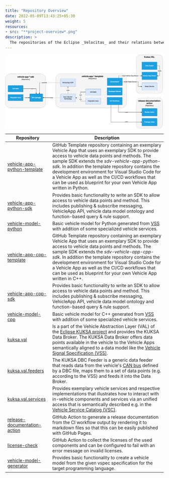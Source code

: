 ```yaml
---
title: "Repository Overview"
date: 2022-05-09T13:43:25+05:30
weight: 5
resources:
- src: "**project-overview*.png"
description: >
  The repositories of the Eclipse _Velocitas_ and their relations between each other
---
```


![Project Overview](./project-overview.png)

| Repository                                                                                        | Description                                                                                                                                                                                                                                                                                                                                                                                                                                                                                                                                                                                                                                                                                                                                                                                                                                                        |
| ------------------------------------------------------------------------------------------------- | ------------------------------------------------------------------------------------------------------------------------------------------------------------------------------------------------------------------------------------------------------------------------------------------------------------------------------------------------------------------------------------------------------------------------------------------------------------------------------------------------------------------------------------------------------------------------------------------------------------------------------------------------------------------------------------------------------------------------------------------------------------------------------------------------------------------------------------------------------------------ |
| [vehicle-app-python-template](https://github.com/eclipse-velocitas/vehicle-app-python-template)   | GitHub Template repository containing an exemplary Vehicle App that uses an exemplary SDK to provide access to vehicle data points and methods. The sample SDK extends the _sdv-vehicle-app-python-sdk_. In addition the template repository contains the development environment for Visual Studio Code for a Vehicle App as well as the CI/CD workflows that can be used as blueprint for your own Vehicle App written in Python.
| [vehicle-app-python-sdk](https://github.com/eclipse-velocitas/vehicle-app-python-sdk)             | Provides basic functionality to write an SDK to allow access to vehicle data points and method. This includes publishing & subscribe messaging, VehicleApp API, vehicle data model ontology and function-based query & rule support.
| [vehicle-model-python](https://github.com/eclipse-velocitas/vehicle-model-python)                 | Basic vehicle model for Python generated from [VSS](https://github.com/COVESA/vehicle_signal_specification/tree/master/spec) with addition of some specialized vehicle services.
| [vehicle-app-cpp-template](https://github.com/eclipse-velocitas/vehicle-app-cpp-template)         | GitHub Template repository containing an exemplary Vehicle App that uses an exemplary SDK to provide access to vehicle data points and methods. The sample SDK extends the _sdv-vehicle-app-cpp-sdk_. In addition the template repository contains the development environment for Visual Studio Code for a Vehicle App as well as the CI/CD workflows that can be used as blueprint for your own Vehicle App written in C++.
| [vehicle-app-cpp-sdk](https://github.com/eclipse-velocitas/vehicle-app-cpp-sdk)                   | Provides basic functionality to write an SDK to allow access to vehicle data points and method. This includes publishing & subscribe messaging, VehicleApp API, vehicle data model ontology and function-based query & rule support.
| [vehicle-model-cpp](https://github.com/eclipse-velocitas/vehicle-model-cpp)                       | Basic vehicle model for C++ generated from [VSS](https://github.com/COVESA/vehicle_signal_specification/tree/master/spec) with addition of some specialized vehicle services.
| [kuksa.val](https://github.com/eclipse/kuksa.val/tree/master/kuksa_databroker)                    | Is a part of the Vehicle Abstraction Layer (VAL) of the [Eclipse KUKSA project](https://www.eclipse.org/kuksa/) and provides the KUKSA Data Broker. The KUKSA Data Broker offers data points available in the vehicle to the Vehicle Apps semantically aligned to a data model like the [Vehicle Signal Specification (VSS)](https://covesa.github.io/vehicle_signal_specification/).
| [kuksa.val.feeders](https://github.com/eclipse/kuksa.val.feeders/tree/main/dbc2val)               | The KUKSA DBC Feeder is a generic data feeder that reads data from the vehicle's [CAN bus](https://en.wikipedia.org/wiki/CAN_bus) defined by a DBC file, maps them to a set of data points (e.g. according to the VSS) and feeds it into the Data Broker.
| [kuksa.val.services](https://github.com/eclipse/kuksa.val.services)                               | Provides exemplary vehicle services and respective implementations that illustrates how to interact with in-vehicle components and services via an unified access that is semantically described e.g. in the [Vehicle Service Catalog (VSC)](https://github.com/COVESA/vehicle_service_catalog).
| [release-documentation-action](https://github.com/eclipse-velocitas/release-documentation-action) | GitHub Action to generate a release documentation from the CI workflow output by rendering it to markdown files so that this can be easily published with GitHub Pages.                                                                                                                                                                                                                                                                                                                                                                                                                                                                                                                                                                                                                                                                                            |
| [license-check](https://github.com/eclipse-velocitas/license-check)                               | GitHub Action to collect the licenses of the used components and can be configured to fail with an error message on invalid licenses.                                                                                                                                                                                                                                                                                                                                                                                                                                                                                                                                                                                                                                                                                                                              |
| [vehicle-model-generator](https://github.com/eclipse-velocitas/vehicle-model-generator)           | Provides basic functionality to create a vehicle model from the given vspec specification for the target programming language.                                                                                                                                                                                                                                                                                                                                                                                                                                                                                                                                                                                                                                                                                                                                     |
